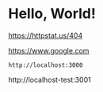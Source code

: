 # Hello, World!


https://httpstat.us/404

https://www.google.com

```
http://localhost:3000
```

http://localhost-test:3001
